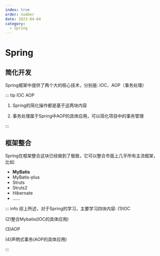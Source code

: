 ```yaml
---
index: true
order: number
date: 2023-04-04
category: 
  - Spring
---
```


# Spring
<!-- more -->

## 简化开发

Spring框架中提供了两个大的核心技术，分别是: IOC、AOP（事务处理）

::: tip IOC AOP

1. Spring的简化操作都是基于这两块内容

2. 事务处理属于Spring中AOP的具体应用，可以简化项目中的事务管理

:::

## 框架整合

Spring在框架整合这块已经做到了极致，它可以整合市面上几乎所有主流框架，比如:

* **MyBatis**
* MyBatis-plus
* Struts
* Struts2
* Hibernate
* ……

::: info 综上所述，对于Spring的学习，主要学习四块内容:
(1)IOC  

(2)整合Mybatis(IOC的具体应用)  

(3)AOP  

(4)声明式事务(AOP的具体应用)  

:::
